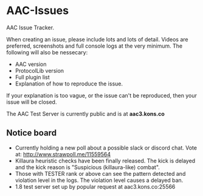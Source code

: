 # AAC-Issues
AAC Issue Tracker. 

When creating an issue, please include lots and lots of detail. Videos are preferred, screenshots and full console logs at the very minimum. The following will also be nessecary:
- AAC version
- ProtocolLib version
- Full plugin list
- Explanation of how to reproduce the issue.

If your explanation is too vague, or the issue can't be reproduced, then your issue will be closed.

The AAC Test Server is currently public and is at **aac3.kons.co**

## Notice board
- Currently holding a new poll about a possible slack or discord chat. Vote at: http://www.strawpoll.me/11559564
- Killaura heuristic checks have been finally released. The kick is delayed and the kick reason is "Suspicious (killaura-like) combat".
- Those with TESTER rank or above can see the pattern detected and violation level in the logs. The violation level causes a delayed ban.
- 1.8 test server set up by popular request at aac3.kons.co:25566
